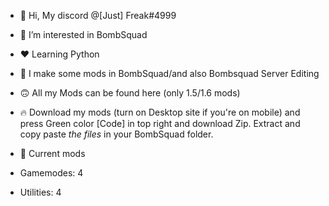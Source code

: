 - 👋 Hi, My discord @[Just] Freak#4999
- 👀 I’m interested in BombSquad
- ❤️ Learning Python
- 🙂 I make some mods in BombSquad/and also Bombsquad Server Editing
- 🙃 All my Mods can be found here (only 1.5/1.6 mods)
- 🔥 Download my mods (turn on Desktop site if you're on mobile) and 
press Green color [Code] in top right and download Zip.
Extract and copy paste *the files* in your BombSquad folder.


- 🎯 Current mods
- Gamemodes: 4
- Utilities: 4
